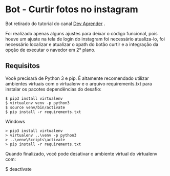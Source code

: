 # Bot - Curtir fotos no instagram

Bot retirado do tutorial do canal [Dev Aprender](https://www.youtube.com/watch?v=nb_gbWzGpPM&t=1s)
.

Foi realizado apenas alguns ajustes para deixar o código funcional, pois houve um ajuste na tela de login do instagram foi necessário atualiza-lo, foi necessário localizar e atualizar o xpath do botão curtir e a integração da opção de executar o navedor em 2° plano.

## Requisitos
Você precisará de Python 3 e pip. É altamente recomendado utilizar ambientes virtuais com o virtualenv e o arquivo requirements.txt para instalar os pacotes dependências do desafio:

    $ pip3 install virtualenv
    $ virtualenv venv -p python3
    $ source venv/bin/activate
    $ pip install -r requirements.txt
    
Windows

    > pip3 install virtualenv
    > virtualenv ..\venv -p python3
    > ..\venv\Scripts\activate
    > pip install -r requirements.txt
Quando finalizado, você pode desativar o ambiente virtual do virtualenv com:

$ deactivate